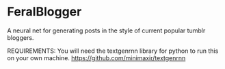 # FeralBlogger
A neural net for generating posts in the style of current popular tumblr bloggers.

REQUIREMENTS: You will need the textgenrnn library for python to run this on your own machine.
https://github.com/minimaxir/textgenrnn
